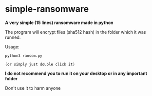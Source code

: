 # simple-ransomware
**A very simple (15 lines) ransomware made in python**


The program will encrypt files (sha512 hash) in the folder which it was runned.

Usage:
  
    python3 ransom.py
  
    (or simply just double click it)
 
**I do not recommend you to run it on your desktop or in any important folder**

Don't use it to harm anyone



